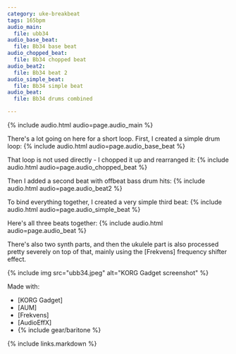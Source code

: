 ```yaml
---
category: uke-breakbeat
tags: 165bpm
audio_main:
  file: ubb34
audio_base_beat:
  file: Bb34 base beat
audio_chopped_beat:
  file: Bb34 chopped beat
audio_beat2:
  file: Bb34 beat 2
audio_simple_beat:
  file: Bb34 simple beat
audio_beat:
  file: Bb34 drums combined

---
```

{% include audio.html audio=page.audio_main %}

There's a lot going on here for a short loop. First, I created a simple drum loop:
{% include audio.html audio=page.audio_base_beat %}

That loop is not used directly - I chopped it up and rearranged it:
{% include audio.html audio=page.audio_chopped_beat %}

Then I added a second beat with offbeat bass drum hits:
{% include audio.html audio=page.audio_beat2 %}

To bind everything together, I created a very simple third beat:
{% include audio.html audio=page.audio_simple_beat %}

Here's all three beats together:
{% include audio.html audio=page.audio_beat %}

There's also two synth parts, and then the ukulele part is also processed pretty severely on top of that, mainly using the [Frekvens] frequency shifter effect.

{% include img src="ubb34.jpeg" alt="KORG Gadget screenshot" %}

Made with:

* [KORG Gadget]
* [AUM]
* [Frekvens]
* [AudioEffX]
* {% include gear/baritone %}

{% include links.markdown %}